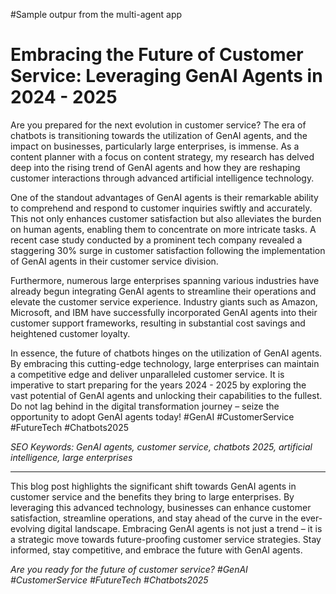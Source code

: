 #Sample outpur from the multi-agent app

# Embracing the Future of Customer Service: Leveraging GenAI Agents in 2024 - 2025

Are you prepared for the next evolution in customer service? The era of chatbots is transitioning towards the utilization of GenAI agents, and the impact on businesses, particularly large enterprises, is immense. As a content planner with a focus on content strategy, my research has delved deep into the rising trend of GenAI agents and how they are reshaping customer interactions through advanced artificial intelligence technology.

One of the standout advantages of GenAI agents is their remarkable ability to comprehend and respond to customer inquiries swiftly and accurately. This not only enhances customer satisfaction but also alleviates the burden on human agents, enabling them to concentrate on more intricate tasks. A recent case study conducted by a prominent tech company revealed a staggering 30% surge in customer satisfaction following the implementation of GenAI agents in their customer service division.

Furthermore, numerous large enterprises spanning various industries have already begun integrating GenAI agents to streamline their operations and elevate the customer service experience. Industry giants such as Amazon, Microsoft, and IBM have successfully incorporated GenAI agents into their customer support frameworks, resulting in substantial cost savings and heightened customer loyalty.

In essence, the future of chatbots hinges on the utilization of GenAI agents. By embracing this cutting-edge technology, large enterprises can maintain a competitive edge and deliver unparalleled customer service. It is imperative to start preparing for the years 2024 - 2025 by exploring the vast potential of GenAI agents and unlocking their capabilities to the fullest. Do not lag behind in the digital transformation journey – seize the opportunity to adopt GenAI agents today! #GenAI #CustomerService #FutureTech #Chatbots2025

*SEO Keywords: GenAI agents, customer service, chatbots 2025, artificial intelligence, large enterprises*

---

This blog post highlights the significant shift towards GenAI agents in customer service and the benefits they bring to large enterprises. By leveraging this advanced technology, businesses can enhance customer satisfaction, streamline operations, and stay ahead of the curve in the ever-evolving digital landscape. Embracing GenAI agents is not just a trend – it is a strategic move towards future-proofing customer service strategies. Stay informed, stay competitive, and embrace the future with GenAI agents.

*Are you ready for the future of customer service? #GenAI #CustomerService #FutureTech #Chatbots2025*
